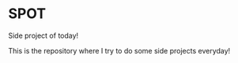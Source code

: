 # SPOT
Side project of today! 

This is the repository where I try to do some side projects everyday!
